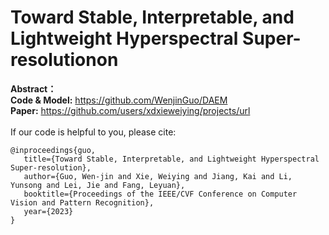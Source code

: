 # Toward Stable, Interpretable, and Lightweight Hyperspectral Super-resolutionon
**Abstract：** <br />
**Code & Model:** https://github.com/WenjinGuo/DAEM <br />
**Paper:** https://github.com/users/xdxieweiying/projects/url<br />
<br />
If our code is helpful to you, please cite:
```
@inproceedings{guo,
   title={Toward Stable, Interpretable, and Lightweight Hyperspectral Super-resolution},
   author={Guo, Wen-jin and Xie, Weiying and Jiang, Kai and Li, Yunsong and Lei, Jie and Fang, Leyuan},
   booktitle={Proceedings of the IEEE/CVF Conference on Computer Vision and Pattern Recognition},
   year={2023}
}
```
